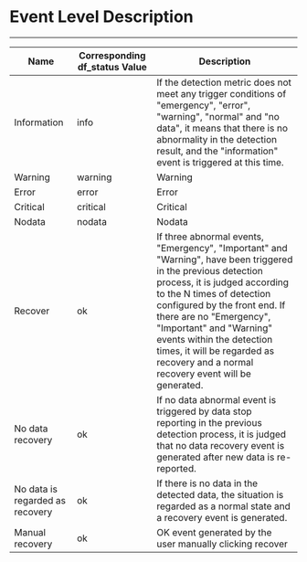 # Event Level Description
---

| **Name** | **Corresponding df_status Value** | **Description** |
| --- | --- | --- |
| Information | info | If the detection metric does not meet any trigger conditions of "emergency", "error", "warning", "normal" and "no data", it means that there is no abnormality in the detection result, and the "information" event is triggered at this time. |
| Warning | warning | Warning |
| Error | error | Error |
| Critical | critical | Critical |
| Nodata | nodata | Nodata |
| Recover | ok | If three abnormal events, "Emergency", "Important" and "Warning", have been triggered in the previous detection process, it is judged according to the N times of detection configured by the front end. If there are no "Emergency", "Important" and "Warning" events within the detection times, it will be regarded as recovery and a normal recovery event will be generated. |
| No data recovery | ok | If no data abnormal event is triggered by data stop reporting in the previous detection process, it is judged that no data recovery event is generated after new data is re-reported. |
| No data is regarded as recovery | ok | If there is no data in the detected data, the situation is regarded as a normal state and a recovery event is generated. |
| Manual recovery | ok | OK event generated by the user manually clicking recover |